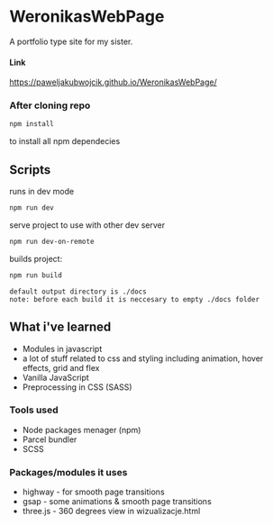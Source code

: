 # WeronikasWebPage
A portfolio type site for my sister. 
#### Link
https://paweljakubwojcik.github.io/WeronikasWebPage/

### After cloning repo
```bash
npm install
```
to install all npm dependecies

## Scripts
runs in dev mode
```bash
npm run dev
```
 serve project to use with other dev server
```bash
npm run dev-on-remote
```
builds project: 
```bash
npm run build
```
    default output directory is ./docs 
    note: before each build it is neccesary to empty ./docs folder

## What i've learned
- Modules in javascript
- a lot of stuff related to css and styling including animation, hover effects, grid and flex
- Vanilla JavaScript
- Preprocessing in CSS (SASS)

### Tools used  
- Node packages menager (npm)
- Parcel bundler
- SCSS

### Packages/modules it uses
- highway - for smooth page transitions
- gsap - some animations & smooth page transitions
- three.js - 360 degrees view in wizualizacje.html
